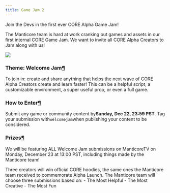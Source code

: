 ```yaml
---
title: Game Jam 2
---
```

Join the Devs in the first ever CORE Alpha Game Jam!

The Manticore team is hard at work cranking out games and assets in our first internal CORE Game Jam. We want to invite all CORE Alpha Creators to Jam along with us!

![](/img/e2360541-9cb4-418f-b574-8d654b0ef961.png)



### Theme: Welcome Jam[¶](https://dev.manticoreplatform.com/docs/events/game_jam/#theme-welcome-jam "Permanent link")

To join in: create and share anything that helps the next wave of CORE Alpha Creators create and learn faster! This can be a helpful script, a customizable environment, a super useful prop, or even a full game.

### How to Enter[¶](https://dev.manticoreplatform.com/docs/events/game_jam/#how-to-enter "Permanent link")

Submit any game or community content by**Sunday, Dec 22, 23:59 PST**. Tag your submission with`welcomejam`when publishing your content to be considered.

### Prizes[¶](https://dev.manticoreplatform.com/docs/events/game_jam/#prizes "Permanent link")

We will be featuring ALL Welcome Jam submissions on ManticoreTV on Monday, December 23 at 13:00 PST, including things made by the Manticore team!

Three creators will win official CORE hoodies, the same ones the Manticore team received to commemorate Alpha Launch. The Manticore team will choose three submissions based on: - The Most Helpful - The Most Creative - The Most Fun

<!--EndFragment-->
